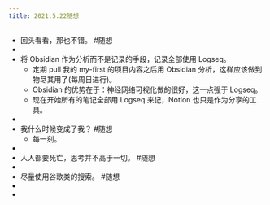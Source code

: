 ```yaml
---
title: 2021.5.22随想
---
```


- 回头看看，那也不错。 #随想
-
- 将 Obsidian 作为分析而不是记录的手段，记录全部使用 Logseq。
	- 定期 pull 我的 my-first 的项目内容之后用 Obsidian 分析，这样应该做到物尽其用了(每周日进行)。
	- Obsidian 的优势在于：神经网络可视化做的很好，这一点强于 Logseq。
	- 现在开始所有的笔记全部用 Logseq 来记，Notion 也只是作为分享的工具。
-
- 我什么时候变成了我？ #随想
	- 每一刻。
-
- 人人都要死亡，思考并不高于一切。 #随想
-
- 尽量使用谷歌类的搜索。 #随想
-
-